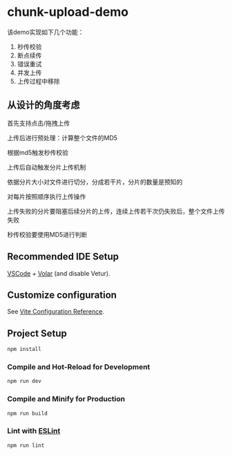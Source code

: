 # chunk-upload-demo

该demo实现如下几个功能：

1. 秒传校验
2. 断点续传
3. 错误重试
4. 并发上传
5. 上传过程中移除

## 从设计的角度考虑

首先支持点击/拖拽上传

上传后进行预处理：计算整个文件的MD5

根据md5触发秒传校验

上传后自动触发分片上传机制

依据分片大小对文件进行切分，分成若干片，分片的数量是预知的

对每片按照顺序执行上传操作

上传失败的分片要阻塞后续分片的上传，连续上传若干次仍失败后，整个文件上传失败

秒传校验要使用MD5进行判断

## Recommended IDE Setup

[VSCode](https://code.visualstudio.com/) + [Volar](https://marketplace.visualstudio.com/items?itemName=Vue.volar) (and disable Vetur).

## Customize configuration

See [Vite Configuration Reference](https://vite.dev/config/).

## Project Setup

```sh
npm install
```

### Compile and Hot-Reload for Development

```sh
npm run dev
```

### Compile and Minify for Production

```sh
npm run build
```

### Lint with [ESLint](https://eslint.org/)

```sh
npm run lint
```
